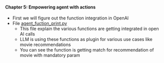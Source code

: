 #### Chapter 5: Empowering agent with actions
* First we will figure out the function integration in OpenAI 
* File [agent_fuction_print.py](agent_function_print_only/agent_function_print_only.py)
  * This file explain the various functions are getting integrated in open AI calls
  * LLM is using these functions as plugin for various use cases like movie recommendations
  * You can see the function is getting match for recommendation of movie with mandatory param
